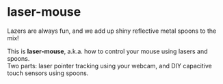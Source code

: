 # laser-mouse

Lazers are always fun, and we add up shiny reflective metal spoons to the mix!

This is **laser-mouse**, a.k.a. how to control your mouse using lasers and spoons.  
Two parts: laser pointer tracking using your webcam, and DIY capacitive touch sensors using spoons.
